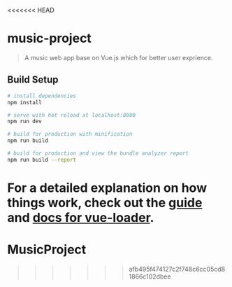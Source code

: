 <<<<<<< HEAD
# music-project

> A music web app base on Vue.js which for better user exprience.

## Build Setup

``` bash
# install dependencies
npm install

# serve with hot reload at localhost:8080
npm run dev

# build for production with minification
npm run build

# build for production and view the bundle analyzer report
npm run build --report
```

For a detailed explanation on how things work, check out the [guide](http://vuejs-templates.github.io/webpack/) and [docs for vue-loader](http://vuejs.github.io/vue-loader).
=======
# MusicProject
>>>>>>> afb495f474127c2f748c6cc05cd81866c102dbee